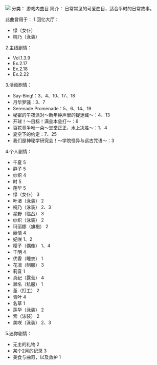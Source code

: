 ![](//static.kivo.wiki/images/music/cover/MVZUTvUu8xNhbUVu0fwwaVFuTyOwQQMG.png)
分类： 游戏内曲目
简介：
日常常见的可爱曲目，适合平时的日常故事。

此曲曾用于：
1.回忆大厅：
 - 绿（女仆）
 - 桐乃（泳装）

2.主线剧情：
 - Vol.1.3.9
 - Ex.2.17
 - Ex.2.18
 - Ex.2.22

3.活动剧情：
 - Say-Bing!：3、4、10、17、18
 - 月华梦骚：3、7
 - Serenade Promenade：5、6、14、19
 - 秘密的午夜派对～新年钟声里的捉迷藏～：4、13
 - 开球！～目标！满垒本垒打～：6
 - 百花竞争唯一朵～堂堂正正，水上决胜～：1、4
 - 夏空下的约定：7、25
 - 我们是神秘学研究会！～学院怪异与远古咒语～：3

4.个人剧情：
 - 千夏 5
 - 静子 5
 - 纱织 4
 - 时 5
 - 莲华 5
 - 绿（女仆） 3
 - 叶渚（泳装） 2
 - 桐乃（泳装） 2、3
 - 星野（临战） 3
 - 纱织（泳装） 2
 - 玛丽娜（旗袍） 2
 - 丽情 4
 - 妃咲 1、2
 - 樱子（偶像） 1、4
 - 千明 4
 - 优香（睡衣） 1
 - 花凛（制服） 3
 - 莉音 1
 - 真纪（露营） 4
 - 濑名（私服） 1
 - 堇（打工） 2
 - 青叶 4
 - 名草 1
 - 莲华（泳装） 2
 - 紫（泳装） 2
 - 美咲（泳装） 2、3

5.迷你剧情：
 - 无主的礼物 2
 - 某个2月的记录 3
 - 美食与曲奇，以及救护 1

